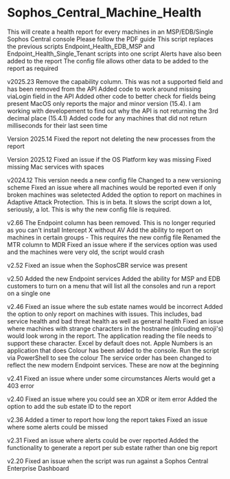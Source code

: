 # Sophos_Central_Machine_Health
This will create a health report for every machines in an MSP/EDB/Single Sophos Central console
Please follow the PDF guide
This script replaces the previous scripts Endpoint_Health_EDB_MSP and Endpoint_Health_Single_Tenant scripts into one script
Alerts have also been added to the report
The config file allows other data to be added to the report as required

v2025.23
Remove the capability column. This was not a supported field and has been removed from the API
Added code to work around missing viaLogin field in the API
Added other code to better check for fields being present
MacOS only reports the major and minor version (15.4). I am working with developement to find out why the API is not returning the 3rd decimal place (15.4.1)
Added code for any machines that did not return milliseconds for their last seen time

Version 2025.14
Fixed the report not deleting the new processes from the report

Version 2025.12
Fixed an issue if the OS Platform key was missing
Fixed missing Mac services with spaces

v2024.12
This version needs a new config file
Changed to a new versioning scheme
Fixed an issue where all machines would be reported even if only broken machines was seletected
Added the option to report on machines in Adaptive Attack Protection. This is in beta. It slows the script down a lot, seriously, a lot. This is why the new config file is required.

v2.66
The Endpoint column has been removed. This is no longer requried as you can't install Intercept X without AV
Add the ability to report on machines in certain groups - This requires the new config file
Renamed the MTR column to MDR
Fixed an issue where if the services option was used and the machines were very old, the script would crash


v2.52
Fixed an issue when the SophosCBR service was present

v2.50
Added the new Endpoint services
Added the ability for MSP and EDB customers to turn on a menu that will list all the consoles and run a report on a single one

v2.46
Fixed an issue where the sub estate names would be incorrect
Added the option to only report on machines with issues. This includes, bad service health and bad threat health as well as general health
Fixed an issue where machines with strange characters in the hostname (inlcuding emoji's) would look wrong in the report. The application reading the file needs to support these character. Excel by default does not. Apple Numbers is an application that does
Colour has been added to the console. Run the script via PowerShell to see the colour
The service order has been changed to reflect the new modern Endpoint services. These are now at the beginning

v2.41
Fixed an issue where under some circumstances Alerts would get a 403 error

v2.40
Fixed an issue where you could see an XDR or item error
Added the option to add the sub estate ID to the report

v2.36
Added a timer to report how long the report takes
Fixed an issue where some alerts could be missed

v2.31
Fixed an issue where alerts could be over reported
Added the functionality to generate a report per sub estate rather than one big report

v2.20
Fixed an issue when the script was run against a Sophos Central Enterprise Dashboard
